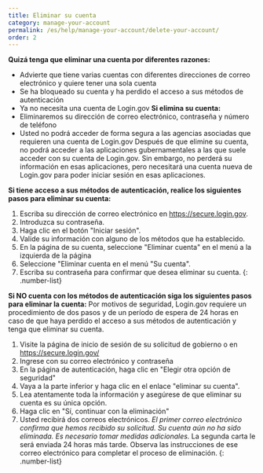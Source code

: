 ```yaml
---
title: Eliminar su cuenta
category: manage-your-account
permalink: /es/help/manage-your-account/delete-your-account/
order: 2
---
```

**Quizá tenga que eliminar una cuenta por diferentes razones:**

* Advierte que tiene varias cuentas con diferentes direcciones de correo electrónico y quiere tener una sola cuenta
* Se ha bloqueado su cuenta y ha perdido el acceso a sus métodos de autenticación
* Ya no necesita una cuenta de Login.gov
  **Si elimina su cuenta:**
* Eliminaremos su dirección de correo electrónico, contraseña y número de teléfono
* Usted no podrá acceder de forma segura a las agencias asociadas que requieren una cuenta de Login.gov
  Después de que elimine su cuenta, no podrá acceder a las aplicaciones gubernamentales a las que suele acceder con su cuenta de Login.gov. Sin embargo, no perderá su información en esas aplicaciones, pero necesitará una cuenta nueva de Login.gov para poder iniciar sesión en esas aplicaciones.

**Si tiene acceso a sus métodos de autenticación, realice los siguientes pasos para eliminar su cuenta:**

1. Escriba su dirección de correo electrónico en <https://secure.login.gov>.
2. Introduzca su contraseña.
3. Haga clic en el botón "Iniciar sesión".
4. Valide su información con alguno de los métodos que ha establecido.
5. En la página de su cuenta, seleccione "Eliminar cuenta" en el menú a la izquierda de la página
6. Seleccione "Eliminar cuenta en el menú "Su cuenta".
7. Escriba su contraseña para confirmar que desea eliminar su cuenta.
   {: .number-list}

**Si NO cuenta con los métodos de autenticación siga los siguientes pasos para eliminar la cuenta:**
Por motivos de seguridad, Login.gov requiere un procedimiento de dos pasos y de un período de espera de 24 horas en caso de que haya perdido el acceso a sus métodos de autenticación y tenga que eliminar su cuenta.

1. Visite la página de inicio de sesión de su solicitud de gobierno o en <https://secure.login.gov/>
2. Ingrese con su correo electrónico y contraseña
3. En la página de autenticación, haga clic en "Elegir otra opción de seguridad"
4. Vaya a la parte inferior y haga clic en el enlace "eliminar su cuenta".
5. Lea atentamente toda la información y asegúrese de que eliminar su cuenta es su única opción.
6. Haga clic en "Sí, continuar con la eliminación"
7. Usted recibirá dos correos electrónicos.
        *El primer correo electrónico confirma que hemos recibido su solicitud. Su cuenta aún no ha sido eliminada. Es necesario tomar medidas adicionales.*
        La segunda carta le será enviada 24 horas más tarde. Observa las instrucciones de ese correo electrónico para completar el proceso de eliminación.
   {: .number-list}
